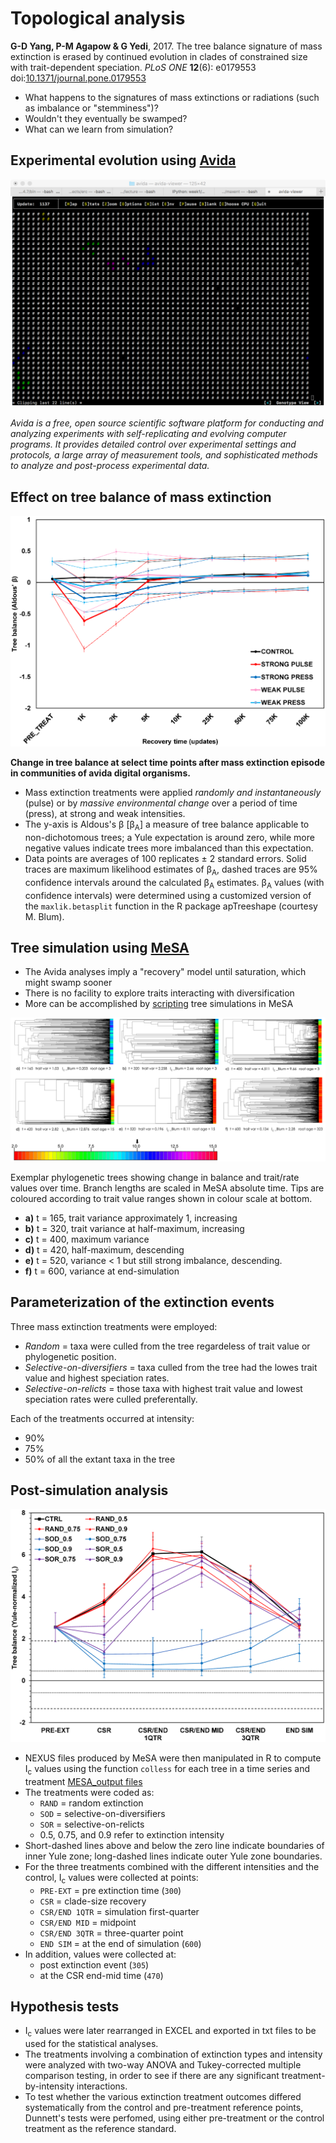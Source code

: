 Topological analysis
====================

**G-D Yang, P-M Agapow & G Yedi**, 2017. The tree balance signature of mass extinction is 
erased by continued evolution in clades of constrained size with trait-dependent 
speciation. _PLoS ONE_ **12**(6): e0179553
doi:[10.1371/journal.pone.0179553](https://doi.org/10.1371/journal.pone.0179553)

- What happens to the signatures of mass extinctions or radiations (such as imbalance or
  "stemminess")? 
- Wouldn't they eventually be swamped?
- What can we learn from simulation?

Experimental evolution using [Avida](http://avida.devosoft.org/)
----------------------------------------------------------------

![](lecture/avida.png)

_Avida is a free, open source scientific software platform for conducting and analyzing 
experiments with self-replicating and evolving computer programs. It provides detailed 
control over experimental settings and protocols, a large array of measurement tools, 
and sophisticated methods to analyze and post-process experimental data._

Effect on tree balance of mass extinction
-----------------------------------------

![](lecture/fig1.png)

**Change in tree balance at select time points after mass extinction episode in 
communities of avida digital organisms.**

- Mass extinction treatments were applied _randomly and instantaneously_ (pulse) or by 
  _massive environmental change_ over a period of time (press), at strong and weak 
  intensities.
- The y-axis is Aldous's β [β<sub>A</sub>] a measure of tree balance applicable to 
  non-dichotomous trees; a Yule expectation is around zero, while more negative values 
  indicate trees more imbalanced than this expectation.
- Data points are averages of 100 replicates ± 2 standard errors. Solid traces are 
  maximum likelihood estimates of β<sub>A</sub>, dashed traces are 95% confidence 
  intervals around the calculated β<sub>A</sub> estimates. β<sub>A</sub> values (with 
  confidence intervals) were determined using a customized version of the 
  `maxlik.betasplit` function in the R package apTreeshape (courtesy M. Blum).
  
Tree simulation using [MeSA](http://www.agapow.net/software/mesa/)
------------------------------------------------------------------

- The Avida analyses imply a "recovery" model until saturation, which might swamp sooner
- There is no facility to explore traits interacting with diversification
- More can be accomplished by [scripting](http://datadryad.org/resource/doi:10.5061/dryad.sm379/15)
  tree simulations in MeSA

![](lecture/fig3.png)

Exemplar phylogenetic trees showing change in balance and trait/rate values over time.
Branch lengths are scaled in MeSA absolute time. Tips are coloured according to trait 
value ranges shown in colour scale at bottom.

- **a)** t = 165, trait variance approximately 1, increasing
- **b)** t = 320, trait variance at half-maximum, increasing
- **c)** t = 400, maximum variance
- **d)** t = 420, half-maximum, descending
- **e)** t = 520, variance < 1 but still strong imbalance, descending.
- **f)** t = 600, variance at end-simulation

Parameterization of the extinction events
-----------------------------------------

Three mass extinction treatments were employed: 

- _Random_ = taxa were culled from the tree regardeless of trait value or phylogenetic 
  position. 
- _Selective-on-diversifiers_ = taxa culled from the tree had the lowes trait value and 
  highest speciation rates.
- _Selective-on-relicts_ = those taxa with highest trait value and lowest speciation 
  rates were culled preferentally. 

Each of the treatments occurred at intensity: 
- 90%
- 75% 
- 50% of all the extant taxa in the tree

Post-simulation analysis
------------------------

![](lecture/fig2.png)

- NEXUS files produced by MeSA were then manipulated in R to compute I<sub>c</sub> values
  using the function `colless` for each tree in a time series and treatment
  [MESA_output files](http://datadryad.org/resource/doi:10.5061/dryad.sm379)
- The treatments were coded as:
  - `RAND` = random extinction 
  - `SOD` = selective-on-diversifiers
  - `SOR` = selective-on-relicts
  - 0.5, 0.75, and 0.9 refer to extinction intensity
- Short-dashed lines above and below the zero line indicate boundaries of inner Yule 
  zone; long-dashed lines indicate outer Yule zone boundaries. 
- For the three treatments combined with the different intensities and the control, 
  I<sub>c</sub> values were collected at points:
  - `PRE-EXT` = pre extinction time (`300`) 
  - `CSR` = clade-size recovery
  - `CSR/END 1QTR` = simulation first-quarter
  - `CSR/END MID` = midpoint
  - `CSR/END 3QTR` = three-quarter point
  - `END SIM` = at the end of simulation (`600`)
- In addition, values were collected at:   
  - post extinction event (`305`)
  - at the CSR end-mid time (`470`)

Hypothesis tests
----------------

- I<sub>c</sub> values were later rearranged in EXCEL and exported in txt files to be 
  used for the statistical analyses.   
- The treatments involving a combination of extinction types and intensity were analyzed 
  with two-way ANOVA and Tukey-corrected multiple comparison testing, in order to see if 
  there are any significant treatment-by-intensity interactions. 
- To test whether the various extinction treatment outcomes differed systematically from 
  the control and pre-treatment reference points,  Dunnett's tests were perfomed, using 
  either pre-treatment or the control treatment as the reference standard.
